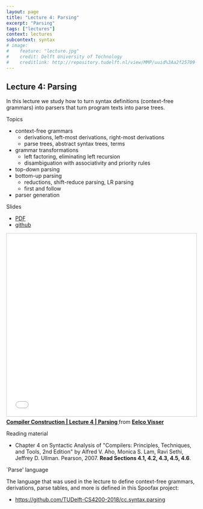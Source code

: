 ```yaml
---
layout: page
title: "Lecture 4: Parsing"
excerpt: "Parsing"
tags: ["lectures"]
context: lectures
subcontext: syntax
# image:
#    feature: "lecture.jpg"
#    credit: Delft University of Technology
#    creditlink: http://repository.tudelft.nl/view/MMP/uuid%3Aa2f25709-c56e-453e-9394-4a05acf603a4/
---
```


## Lecture 4: Parsing

In this lecture we study how to turn syntax definitions (context-free grammars) into parsers that turn program texts into parse trees.

Topics

- context-free grammars
  - derivations, left-most derivations, right-most derivations
  - parse trees, abstract syntax trees, terms
- grammar transformations
  - left factoring, eliminating left recursion
  - disambiguation with associativity and priority rules
- top-down parsing
- bottom-up parsing
  - reductions, shift-reduce parsing, LR parsing
  - first and follow
- parser generation

Slides

- [PDF](https://github.com/TUDelft-CS4200-2018/lectures/raw/master/04-parsing/CS4200-2018-4-parsing.pdf)
- [github](https://github.com/TUDelft-CS4200-2018/lectures/tree/master/04-parsing)

<iframe src="//www.slideshare.net/slideshow/embed_code/key/tSZUWlmdRmknjO" width="595" height="485" frameborder="0" marginwidth="0" marginheight="0" scrolling="no" style="border:1px solid #CCC; border-width:1px; margin-bottom:5px; max-width: 100%;" allowfullscreen> </iframe> <div style="margin-bottom:5px"> <strong> <a href="//www.slideshare.net/eelcovisser/compiler-construction-lecture-4-parsing" title="Compiler Construction | Lecture 4 | Parsing " target="_blank">Compiler Construction | Lecture 4 | Parsing </a> </strong> from <strong><a href="https://www.slideshare.net/eelcovisser" target="_blank">Eelco Visser</a></strong> </div>

Reading material

- Chapter 4 on Syntactic Analysis of "Compilers: Principles, Techniques, and Tools, 2nd Edition" by Alfred V. Aho, Monica S. Lam, Ravi Sethi, Jeffrey D. Ullman. Pearson, 2007. **Read Sections 4.1, 4.2, 4.3, 4.5, 4.6**.

`Parse' language

The language that was used in the lecture to define context-free grammars, derivations, parse tables, and more is defined in this Spoofax project:

- https://github.com/TUDelft-CS4200-2018/cc.syntax.parsing
